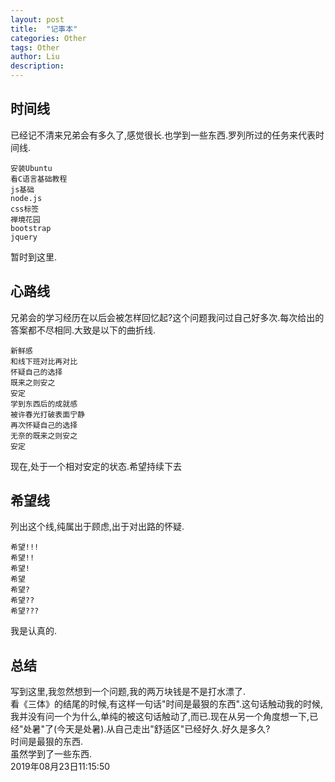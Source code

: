 ```yaml
---
layout: post
title:  "记事本"
categories: Other
tags: Other
author: Liu
description: 
---
```

## 时间线

已经记不清来兄弟会有多久了,感觉很长.也学到一些东西.罗列所过的任务来代表时间线.  

    安装Ubuntu
    看C语言基础教程
    js基础
    node.js
    css标签
    禅境花园
    bootstrap
    jquery

暂时到这里.  

## 心路线

兄弟会的学习经历在以后会被怎样回忆起?这个问题我问过自己好多次.每次给出的答案都不尽相同.大致是以下的曲折线.

    新鲜感
    和线下班对比再对比
    怀疑自己的选择
    既来之则安之
    安定
    学到东西后的成就感
    被许春光打破表面宁静
    再次怀疑自己的选择
    无奈的既来之则安之
    安定

现在,处于一个相对安定的状态.希望持续下去

## 希望线

列出这个线,纯属出于顾虑,出于对出路的怀疑.

    希望!!!
    希望!!
    希望!
    希望
    希望?
    希望??
    希望???

我是认真的.

## 总结

写到这里,我忽然想到一个问题,我的两万块钱是不是打水漂了.  
看《三体》的结尾的时候,有这样一句话"时间是最狠的东西".这句话触动我的时候,我并没有问一个为什么,单纯的被这句话触动了,而已.现在从另一个角度想一下,已经"处暑"了(今天是处暑).从自己走出"舒适区"已经好久.好久是多久?  
时间是最狠的东西.  
虽然学到了一些东西.  
2019年08月23日11:15:50
